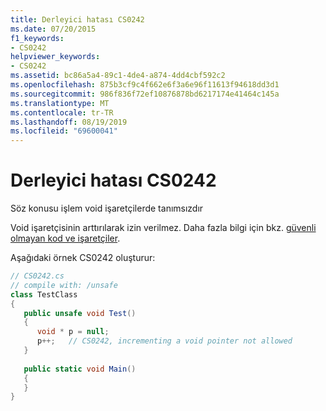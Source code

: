 ```yaml
---
title: Derleyici hatası CS0242
ms.date: 07/20/2015
f1_keywords:
- CS0242
helpviewer_keywords:
- CS0242
ms.assetid: bc86a5a4-89c1-4de4-a874-4dd4cbf592c2
ms.openlocfilehash: 875b3cf9c4f662e6f3a6e96f11613f94618dd3d1
ms.sourcegitcommit: 986f836f72ef10876878bd6217174e41464c145a
ms.translationtype: MT
ms.contentlocale: tr-TR
ms.lasthandoff: 08/19/2019
ms.locfileid: "69600041"
---
```

# <a name="compiler-error-cs0242"></a>Derleyici hatası CS0242
Söz konusu işlem void işaretçilerde tanımsızdır  
  
 Void işaretçisinin arttırılarak izin verilmez. Daha fazla bilgi için bkz. [güvenli olmayan kod ve işaretçiler](../programming-guide/unsafe-code-pointers/index.md).  
  
 Aşağıdaki örnek CS0242 oluşturur:  
  
```csharp  
// CS0242.cs  
// compile with: /unsafe  
class TestClass  
{  
   public unsafe void Test()  
   {  
      void * p = null;  
      p++;   // CS0242, incrementing a void pointer not allowed  
   }  
  
   public static void Main()  
   {  
   }  
}  
```

